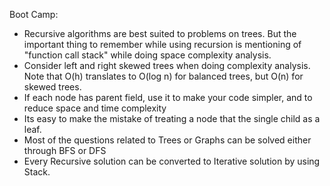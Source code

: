 Boot Camp:
- Recursive algorithms are best suited to problems on trees.
But the important thing to remember while using recursion is mentioning of "function call stack" while doing space complexity analysis.
- Consider left and right skewed trees when doing complexity analysis.
Note that O(h) translates to O(log n) for balanced trees, but O(n) for skewed trees.
- If each node has parent field, use it to make your code simpler, and to reduce space and time complexity
- Its easy to make the mistake of treating  a node that the single child as a leaf.
- Most of the questions related to Trees or Graphs can be solved either through BFS or DFS
- Every Recursive solution can be converted to Iterative solution by using Stack.
